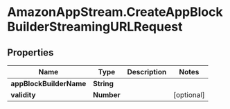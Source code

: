 # AmazonAppStream.CreateAppBlockBuilderStreamingURLRequest

## Properties

Name | Type | Description | Notes
------------ | ------------- | ------------- | -------------
**appBlockBuilderName** | **String** |  | 
**validity** | **Number** |  | [optional] 


